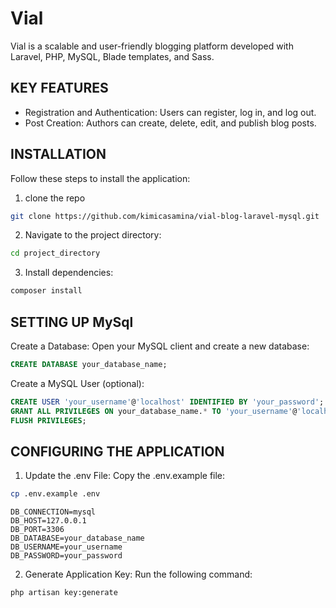 # Vial 

Vial is a scalable and user-friendly blogging platform developed with Laravel, PHP, MySQL, Blade templates, and Sass. 

## KEY FEATURES

- Registration and Authentication: Users can register, log in, and log out.
- Post Creation: Authors can create, delete, edit, and publish blog posts.

## INSTALLATION
Follow these steps to install the application:

1. clone the repo
```bash
git clone https://github.com/kimicasamina/vial-blog-laravel-mysql.git
```

2. Navigate to the project directory:
```bash
cd project_directory
```

3. Install dependencies:
```bash
composer install
```

## SETTING UP MySql 
Create a Database: Open your MySQL client and create a new database:
```sql
CREATE DATABASE your_database_name;
```
Create a MySQL User (optional):
```sql
CREATE USER 'your_username'@'localhost' IDENTIFIED BY 'your_password';
GRANT ALL PRIVILEGES ON your_database_name.* TO 'your_username'@'localhost';
FLUSH PRIVILEGES;
```

## CONFIGURING THE APPLICATION
1. Update the .env File: Copy the .env.example file:

```bash
cp .env.example .env
```

```dotenv
DB_CONNECTION=mysql
DB_HOST=127.0.0.1
DB_PORT=3306
DB_DATABASE=your_database_name
DB_USERNAME=your_username
DB_PASSWORD=your_password
```

2. Generate Application Key: Run the following command:

```bash
php artisan key:generate
```

